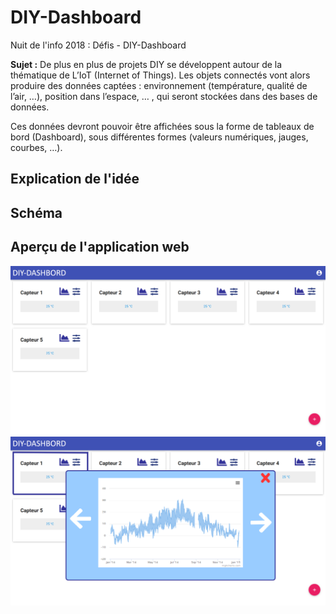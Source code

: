# DIY-Dashboard

Nuit de l'info 2018 : Défis - DIY-Dashboard

**Sujet :** De plus en plus de projets DIY se développent autour de la thématique de L’IoT (Internet of Things). Les objets connectés vont alors produire des données captées : environnement (température, qualité de l’air, …),  position dans l’espace, … , qui seront stockées dans des bases de données.

Ces données devront pouvoir être affichées sous la forme de tableaux de bord (Dashboard), sous différentes formes (valeurs numériques, jauges, courbes, …).

## Explication de l'idée

## Schéma

## Aperçu de l'application web
![Dashboard](img/dashboard.png)   ![Dashboard](img/dashboard_v2.png)
